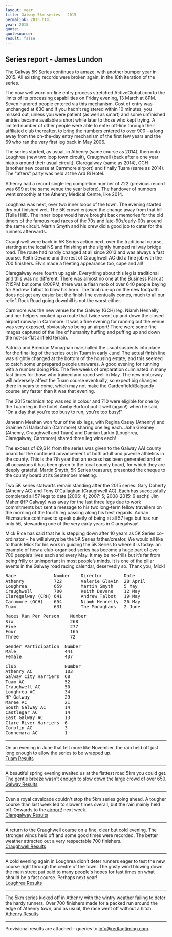 ```yaml
---
layout: year
title: Galway 5km series - 2015
permalink: 2015.html
year: 2015
quote:
quotesource: 
result: false
---
```


Series report - James Lundon
----------------------------

The Galway 5K Series continues to amaze, with another bumper year in 2015. All existing records were broken again, in the 10th iteration of the series.

The now well worn on-line entry process stretched ActiveGlobal.com to the limits of its processing capabilities on Friday evening, 13 March at 8PM. Seven hundred people entered via this mechanism. Cost of entry was unchanged at €30 and if you hadn't registered within 10 minutes, you missed out, unless you were patient (as well as smart) and some unfinished entries became available a short while later to those who kept trying. A limited number of other people were able to enter off-line through their affiliated club thereafter, to bring the numbers entered to over 900 – a long away from the on-the-day entry mechanism of the first few years and the 69 who ran the very first leg back in May 2006.

The series started, as usual, in Athenry (same course as 2014), then onto Loughrea (new two loop town circuit), Craughwell (back after a one year hiatus around their usual circuit), Claregalway (same as 2014), GCH (another new course at Carnmore airport) and finally Tuam (same as 2014). The "afters" party was held at the Ard Rí Hotel.

Athenry had a record single leg completion number of 722 (previous record was 699 at the same venue the year before). The handover of numbers went smoothly at the Athenry Medical Centre, like 2014.

Loughrea was next, over two inner loops of the town. The evening started dry but finished wet. The 5K crowd enjoyed the change away from that hill (Tulla Hill!). The inner loops would have brought back memories for the old timers of the famous road races of the 70s and late-90s/early-00s around the same circuit. Martin Smyth and his crew did a good job to cater for the runners afterwards.

Craughwell were back in 5K Series action next, over the traditional course, starting at the local NS and finishing at the slightly humped railway bridge road. The route had hardly changed at all since 2013 and was always a fast course. Keith Devane and the rest of Craughwell AC did a fine job with the 700 finishers. Elvis made a fleeting appearance too, cape and all!

Claregalway were fourth up again. Everything about this leg is traditional and this was no different. There was almost no one at the Business Park at 7:15PM but come 8:00PM, there was a flash mob of over 640 people baying for Andrew Talbot to blow his horn. The final run-up on the new footpath does not get any easier but the finish line eventually comes, much to all our relief. Rock Road going downhill is not the worst either.

Carnmore was the new venue for the Galway (GCH) leg. Niamh Hennelly and her helpers cooked up a route that twice went up and down the closed airport runway in Carnmore. It was a fine evening for running but the venue was very exposed, obviously so being an airport! There were some fine images captured of the line of humanity huffing and puffing up and down the not-so-flat airfield terrain.

Patricia and Brendan Monaghan marshalled the usual suspects into place for the final leg of the series out in Tuam in early June! The actual finish line was slightly changed at the bottom of the housing estate, and this seemed to catch some unprepared people unawares. A good evening for running with a number doing PBs. The five weeks of preparation culminated in many fast times for those who trained and raced well in May. The new motorway will adversely affect the Tuam course eventually, so expect big changes there in years to come, which may not make the Gardenfield/Balgaddy course any faster than it was that evening.

The 2015 technical top was red in colour and 710 were eligible for one by the Tuam leg in the hotel. Amby Burfoot put it well (again!) when he said, "On a day that you're too busy to run, you're too busy!"

Janeann Meehan won four of the six legs, with Regina Casey (Athenry) and Grainne Ní Uallacháin (Carnmore) sharing one leg each. John Greaney (Athenry, Craughwell and Tuam) and Damian Larkin (Loughrea, Claregalway, Carnmore) shared three leg wins each!

The excess of €9,614 from the series was given to the Galway AAI county board for the continued advancement of both adult and juvenile athletics in the county. This is the 7th year that an excess has been generated and on all occasions it has been given to the local county board, for which they are deeply grateful. Martin Smyth, 5K Series treasurer, presented the cheque to the county board at its September meeting.

Two 5K series stalwarts remain standing after the 2015 series: Gary Doherty (Athenry AC) and Tony O'Callaghan (Craughwell AC). Each has successfully completed all 57 legs to date (2006: 4; 2007: 5; 2008-2015: 6 each)! Jim Maher (HP Galway) was away for the last three legs due to work commitments but sent a message to his two long-term fellow travellers on the morning of the fourth leg passing along his best regards. Adrian Fitzmaurice continues to speak quietly of being at all 57 legs but has run only 56, stewarding one of the very early years in Claregalway!

Mick Rice has said that he is stepping down after 10 years as 5K Series co-ordinator − he will always be the 5K Series father/creator. We would all like to thank Mick for his work in guiding the 5K Series to where it is today: an example of how a club-organised series has become a huge part of over 700 people’s lives each and every May. It may be no-frills but it’s far from being frilly or unimportant in most people’s minds. It is one of the pillar events in the Galway road racing calendar, deservedly so. Thank you, Mick!

<pre>
Race              Number    Director        Date
Athenry           722       Valerie Glavin  28 April
Loughrea          659       Martin Smyth    5 May
Craughwell        700       Keith Devane    12 May
Claregalway (CRH) 641       Andrew Talbot   19 May
Carnmore (GCH)    654       Niamh Hennelly  26 May
Tuam              631       The Monaghans   2 June
</pre>

<pre>
Races Ran Per Person    Number
Six                     268  
Five                    277 
Four                    165
Three                   72
</pre>

<pre>
Gender Participation  Number
Male                  441
Female                437
</pre>

<pre>
Club                  Number
Athenry AC            103
Galway City Harriers  68
Tuam AC               52
Craughwell AC         50
Loughrea AC           34
HP Galway             29
Maree AC              21
South Galway AC       14
Castlegar AC          14
East Galway AC        13
Clare River Harriers  6
Corofin AC            3
Connemara AC          1
</pre>

---

On an evening in June that felt more like November, the rain held off just long enough to allow the series to be wrapped up.  
[Tuam Results](/media/pdfs/results/2015-tuam.pdf)

---

A beautiful spring evening awaited us at the flattest road 5km you could get. The gentle breeze wasn't enough to slow down the large crowd of over 650.  
[Galway Results](/media/pdfs/results/2015-galway.pdf)

---
Even a royal cavalcade couldn\'t stop the 5km series going ahead. A tougher course than last week led to slower times overall, but the rain mainly held off. Onwards to the [airport!](/#galway-city) next week.  
[Claregalway Results](/media/pdfs/results/2015-claregalway.pdf)

---

A return to the Craughwell course on a fine, clear but cold evening. The stronger winds held off and some good times were recorded. The better weather attracted out a very respectable 700 finishers.  
[Craughwell Results](/media/pdfs/results/2015-craughwell.pdf)

---

A cold evening again in Loughrea didn\'t deter runners eager to test the new course right through the centre of the town. The gusty wind blowing down the main street put paid to many people\'s hopes for fast times on what should be a fast course. Perhaps next year!  
[Loughrea Results](/media/pdfs/results/2015-loughrea.pdf)

---
The 5km series kicked off in Athenry with the wintry weather failing to deter the hardy runners. 
Over 700 finishers made for a packed run around the edge of Athenry town, and as usual, the race went off without a hitch.  
[Athenry Results](/media/pdfs/results/2015-athenry.pdf)

---
Provisional results are attached - queries to info@redtagtiming.com.

